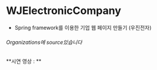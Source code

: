 # WJElectronicCompany
- Spring framework를 이용한 기업 웹 페이지 만들기 (우진전자)

###### Organizations에 source있습니다
**시연 영상 : **
